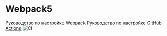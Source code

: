 # Webpack5

[Руководство по настройке Webpack](https://webpack.js.org/guides/)
[Руководство по настройке GitHub Actions](https://docs.github.com/en/actions/quickstart)
![CI](https://github.com/codesurfer8/DOM-game/actions/workflows/web.yml/badge.svg)